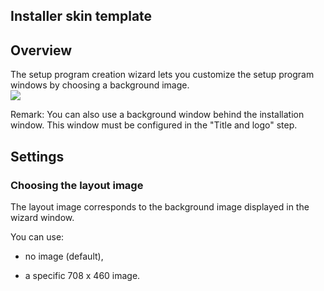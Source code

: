 
## Installer skin template
			

<a name="NOTE1"></a>
<a name="NOTE1_1"></a>


## Overview
<a name="overview_ELTTEXTE000177"></a>
The setup program creation wizard lets you customize the setup program windows by choosing a background image. 
<br>![](https://doc.pcsoft.fr/en-US/images/image.awp?langid=3&name=Installation_WD_defaut%20-%20HC%20N%B0001%201.gif)


Remark: You can also use a background window behind the installation window. This window must be configured in the "Title and logo" step. 







## Settings
<a name="settings_ELTTEXTE000201"></a>


### Choosing the layout image
<a name="choosing_the_layout_image_ELTPARAGRAPHE000069"></a>

The layout image corresponds to the background image displayed in the wizard window. 

You can use: 

- no image (default),

- a specific 708 x 460 image.  





